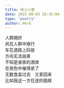 ```yaml
---  
title: 街上小食  
date: 2015-08-03 18:35:04  
type: "poetry"  
author: Herb  
---  
```

人群拥挤  
风在人群中艰行  
车在道路上码放  
方向无法由衷  
不知是谁家的酒席  
在夜色中催得紧了  
无数食盒过去　又拿回来  
比如我这一方在途的插蛏